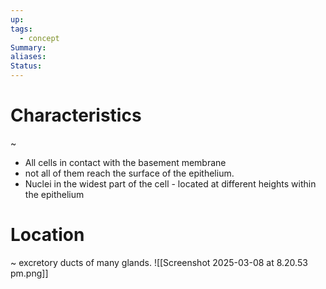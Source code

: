 ```yaml
---
up: 
tags:
  - concept
Summary: 
aliases: 
Status:
---
```

# Characteristics
~
- All cells in contact with the basement membrane
- not all of them reach the surface of the epithelium.
- Nuclei in the widest part of the cell - located at different heights within the epithelium 
# Location
~
excretory ducts of many glands.
![[Screenshot 2025-03-08 at 8.20.53 pm.png]]